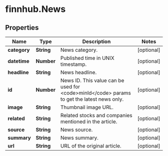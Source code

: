 # finnhub.News

## Properties

Name | Type | Description | Notes
------------ | ------------- | ------------- | -------------
**category** | **String** | News category. | [optional] 
**datetime** | **Number** | Published time in UNIX timestamp. | [optional] 
**headline** | **String** | News headline. | [optional] 
**id** | **Number** | News ID. This value can be used for &lt;code&gt;minId&lt;/code&gt; params to get the latest news only. | [optional] 
**image** | **String** | Thumbnail image URL. | [optional] 
**related** | **String** | Related stocks and companies mentioned in the article. | [optional] 
**source** | **String** | News source. | [optional] 
**summary** | **String** | News summary. | [optional] 
**url** | **String** | URL of the original article. | [optional] 


